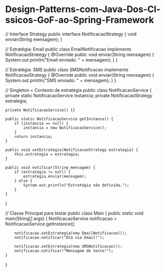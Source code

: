 # Design-Patterns-com-Java-Dos-Cl-ssicos-GoF-ao-Spring-Framework
// Interface Strategy
public interface NotificacaoStrategy {
    void enviar(String mensagem);
}

// Estratégia: Email
public class EmailNotificacao implements NotificacaoStrategy {
    @Override
    public void enviar(String mensagem) {
        System.out.println("Email enviado: " + mensagem);
    }
}

// Estratégia: SMS
public class SMSNotificacao implements NotificacaoStrategy {
    @Override
    public void enviar(String mensagem) {
        System.out.println("SMS enviado: " + mensagem);
    }
}

// Singleton + Contexto de estratégia
public class NotificacaoService {
    private static NotificacaoService instancia;
    private NotificacaoStrategy estrategia;

    private NotificacaoService() {}

    public static NotificacaoService getInstance() {
        if (instancia == null) {
            instancia = new NotificacaoService();
        }
        return instancia;
    }

    public void setEstrategia(NotificacaoStrategy estrategia) {
        this.estrategia = estrategia;
    }

    public void notificar(String mensagem) {
        if (estrategia != null) {
            estrategia.enviar(mensagem);
        } else {
            System.out.println("Estratégia não definida.");
        }
    }
}

// Classe Principal para testar
public class Main {
    public static void main(String[] args) {
        NotificacaoService notificacao = NotificacaoService.getInstance();

        notificacao.setEstrategia(new EmailNotificacao());
        notificacao.notificar("Olá via Email!");

        notificacao.setEstrategia(new SMSNotificacao());
        notificacao.notificar("Mensagem de texto!");
    }
}
